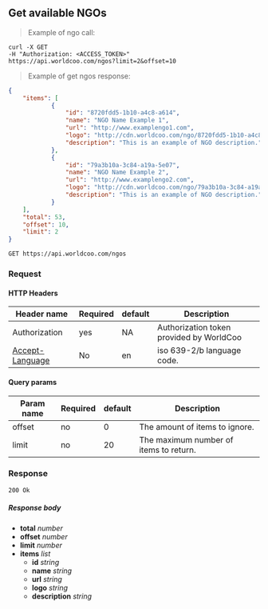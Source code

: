 ## Get available NGOs

> Example of ngo call:

```shell
curl -X GET
-H "Authorization: <ACCESS_TOKEN>"
https://api.worldcoo.com/ngos?limit=2&offset=10
```

> Example of get ngos response:

```json
{
    "items": [
            {
                "id": "8720fdd5-1b10-a4c8-a614",
                "name": "NGO Name Example 1",
                "url": "http://www.examplengo1.com",
                "logo": "http://cdn.worldcoo.com/ngo/8720fdd5-1b10-a4c8-a614-d437667dcea9/logos/logoexamplengo1.png",
                "description": "This is an example of NGO description."
            },
            {
                "id": "79a3b10a-3c84-a19a-5e07",
                "name": "NGO Name Example 2",
                "url": "http://www.examplengo2.com",
                "logo": "http://cdn.worldcoo.com/ngo/79a3b10a-3c84-a19a-5e07-12319c2bee6b/logos/logoexamplengo2.png",
                "description": "This is an example of NGO description."
            }
    ],
    "total": 53,
    "offset": 10,
    "limit": 2
}
```

`GET https://api.worldcoo.com/ngos`

### Request

#### HTTP Headers

Header name | Required | default | Description
---------- | ------- | ------- | -------
Authorization | yes | NA | Authorization token provided by WorldCoo
[Accept-Language](https://www.w3.org/Protocols/rfc2616/rfc2616-sec14.html#sec14.4) | No | en | iso 639-2/b language code.

#### Query params

Param name | Required | default | Description
---------- | ------- | ------- | -------
offset | no | 0 | The amount of items to ignore.
limit | no | 20 | The maximum number of items to return.

### Response

`200 Ok`

##### Response body

- **total** *number*
- **offset** *number*
- **limit** *number*
- **items** *list*
    - **id** *string*
    - **name** *string*
    - **url** *string*
    - **logo** *string*
    - **description** *string*